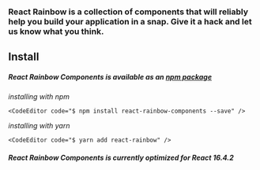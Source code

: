 ### React Rainbow is a collection of components that will reliably help you build your application in a snap. Give it a hack and let us know what you think.

## Install

##### React Rainbow Components is available as an <a href="https://www.npmjs.com/package/react-rainbow-components" target="_blank">npm package</a>

_installing with npm_

    <CodeEditor code="$ npm install react-rainbow-components --save" />

_installing with yarn_

    <CodeEditor code="$ yarn add react-rainbow" />

##### React Rainbow Components is currently optimized for React 16.4.2
